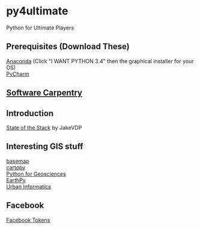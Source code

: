 # py4ultimate
Python for Ultimate Players

## Prerequisites (Download These)

[Anaconda](http://continuum.io/downloads)  (Click "I WANT PYTHON 3.4" then the graphical installer for your OS)  
[PyCharm](https://www.jetbrains.com/pycharm/download/)

## [Software Carpentry](http://software-carpentry.org/)

## Introduction 

[State of the Stack](https://speakerdeck.com/jakevdp/the-state-of-the-stack-scipy-2015-keynote) by JakeVDP

## Interesting GIS stuff
[basemap](http://matplotlib.org/basemap/)  
[cartopy](http://scitools.org.uk/cartopy/docs/latest/index.html)  
[Python for Geosciences](https://github.com/koldunovn/python_for_geosciences)  
[EarthPy](http://earthpy.org/)  
[Urban Informatics](http://geoffboeing.com/2015/08/urban-informatics-visualization-berkeley/)

## Facebook
[Facebook Tokens](http://stackoverflow.com/a/16054555/122022)
